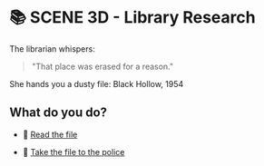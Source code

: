
# 📚 SCENE 3D - Library Research

The librarian whispers:

>"That place was erased for a reason."

She hands you a dusty file: Black Hollow, 1954

## What do you do?

- 📂 [Read the file](./scene4D.md)

- 🚓 [Take the file to the police](./scene4E.md)
